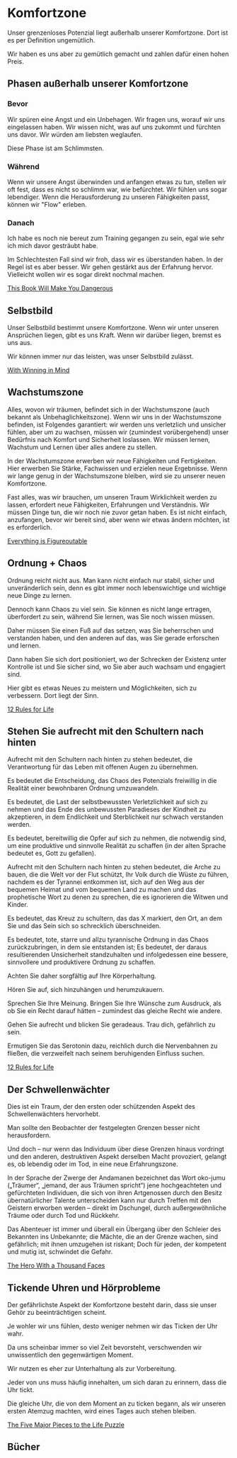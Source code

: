 # Komfortzone

Unser grenzenloses Potenzial liegt außerhalb unserer Komfortzone. Dort ist es per Definition ungemütlich.

Wir haben es uns aber zu gemütlich gemacht und zahlen dafür einen hohen Preis.

## Phasen außerhalb unserer Komfortzone

### Bevor

Wir spüren eine Angst und ein Unbehagen. Wir fragen uns, worauf wir uns eingelassen haben. Wir wissen nicht, was auf uns zukommt und fürchten uns davor. Wir würden am liebsten weglaufen.

Diese Phase ist am Schlimmsten.

### Während

Wenn wir unsere Angst überwinden und anfangen etwas zu tun, stellen wir oft fest, dass es nicht so schlimm war, wie befürchtet. Wir fühlen uns sogar lebendiger. Wenn die Herausforderung zu unseren Fähigkeiten passt, können wir "Flow" erleben.

### Danach

Ich habe es noch nie bereut zum Training gegangen zu sein, egal wie sehr ich mich davor gesträubt habe.

Im Schlechtesten Fall sind wir froh, dass wir es überstanden haben. In der Regel ist es aber besser. Wir gehen gestärkt aus der Erfahrung hervor. Vielleicht wollen wir es sogar direkt nochmal machen.

[This Book Will Make You Dangerous](https://www.goodreads.com/book/show/53581047-this-book-will-make-you-dangerous)

## Selbstbild

Unser Selbstbild bestimmt unsere Komfortzone. Wenn wir unter unseren Ansprüchen liegen, gibt es uns Kraft. Wenn wir darüber liegen, bremst es uns aus.

Wir können immer nur das leisten, was unser Selbstbild zulässt.

[With Winning in Mind](https://www.goodreads.com/book/show/208926.With_Winning_in_Mind)

## Wachstumszone

Alles, wovon wir träumen, befindet sich in der Wachstumszone (auch bekannt als Unbehaglichkeitszone). Wenn wir uns in der Wachstumszone befinden, ist Folgendes garantiert: wir werden uns verletzlich und unsicher fühlen, aber um zu wachsen, müssen wir (zumindest vorübergehend) unser Bedürfnis nach Komfort und Sicherheit loslassen. Wir müssen lernen, Wachstum und Lernen über alles andere zu stellen.

In der Wachstumszone erwerben wir neue Fähigkeiten und Fertigkeiten. Hier erwerben Sie Stärke, Fachwissen und erzielen neue Ergebnisse. Wenn wir lange genug in der Wachstumszone bleiben, wird sie zu unserer neuen Komfortzone.

Fast alles, was wir brauchen, um unseren Traum Wirklichkeit werden zu lassen, erfordert neue Fähigkeiten, Erfahrungen und Verständnis. Wir müssen Dinge tun, die wir noch nie zuvor getan haben. Es ist nicht einfach, anzufangen, bevor wir bereit sind, aber wenn wir etwas ändern möchten, ist es erforderlich.

[Everything is Figureoutable](https://www.goodreads.com/book/show/43706482-everything-is-figureoutable)

## Ordnung + Chaos

Ordnung reicht nicht aus. Man kann nicht einfach nur stabil, sicher und unveränderlich sein, denn es gibt immer noch lebenswichtige und wichtige neue Dinge zu lernen. 

Dennoch kann Chaos zu viel sein. Sie können es nicht lange ertragen, überfordert zu sein, während Sie lernen, was Sie noch wissen müssen. 

Daher müssen Sie einen Fuß auf das setzen, was Sie beherrschen und verstanden haben, und den anderen auf das, was Sie gerade erforschen und lernen. 

Dann haben Sie sich dort positioniert, wo der Schrecken der Existenz unter Kontrolle ist und Sie sicher sind, wo Sie aber auch wachsam und engagiert sind. 

Hier gibt es etwas Neues zu meistern und Möglichkeiten, sich zu verbessern. Dort liegt der Sinn.

[12 Rules for Life](https://www.goodreads.com/book/show/30257963-12-rules-for-life)

## Stehen Sie aufrecht mit den Schultern nach hinten

Aufrecht mit den Schultern nach hinten zu stehen bedeutet, die Verantwortung für das Leben mit offenen Augen zu übernehmen. 

Es bedeutet die Entscheidung, das Chaos des Potenzials freiwillig in die Realität einer bewohnbaren Ordnung umzuwandeln. 

Es bedeutet, die Last der selbstbewussten Verletzlichkeit auf sich zu nehmen und das Ende des unbewussten Paradieses der Kindheit zu akzeptieren, in dem Endlichkeit und Sterblichkeit nur schwach verstanden werden. 

Es bedeutet, bereitwillig die Opfer auf sich zu nehmen, die notwendig sind, um eine produktive und sinnvolle Realität zu schaffen (in der alten Sprache bedeutet es, Gott zu gefallen).

Aufrecht mit den Schultern nach hinten zu stehen bedeutet, die Arche zu bauen, die die Welt vor der Flut schützt, Ihr Volk durch die Wüste zu führen, nachdem es der Tyrannei entkommen ist, sich auf den Weg aus der bequemen Heimat und vom bequemen Land zu machen und das prophetische Wort zu denen zu sprechen, die es ignorieren die Witwen und Kinder. 

Es bedeutet, das Kreuz zu schultern, das das X markiert, den Ort, an dem Sie und das Sein sich so schrecklich überschneiden. 

Es bedeutet, tote, starre und allzu tyrannische Ordnung in das Chaos zurückzubringen, in dem sie entstanden ist; Es bedeutet, der daraus resultierenden Unsicherheit standzuhalten und infolgedessen eine bessere, sinnvollere und produktivere Ordnung zu schaffen.

Achten Sie daher sorgfältig auf Ihre Körperhaltung. 

Hören Sie auf, sich hinzuhängen und herumzukauern. 

Sprechen Sie Ihre Meinung. Bringen Sie Ihre Wünsche zum Ausdruck, als ob Sie ein Recht darauf hätten – zumindest das gleiche Recht wie andere. 

Gehen Sie aufrecht und blicken Sie geradeaus. Trau dich, gefährlich zu sein. 

Ermutigen Sie das Serotonin dazu, reichlich durch die Nervenbahnen zu fließen, die verzweifelt nach seinem beruhigenden Einfluss suchen.

[12 Rules for Life](https://www.goodreads.com/book/show/30257963-12-rules-for-life)

## Der Schwellenwächter

Dies ist ein Traum, der den ersten oder schützenden Aspekt des Schwellenwächters hervorhebt. 

Man sollte den Beobachter der festgelegten Grenzen besser nicht herausfordern. 

Und doch – nur wenn das Individuum über diese Grenzen hinaus vordringt und den anderen, destruktiven Aspekt derselben Macht provoziert, gelangt es, ob lebendig oder im Tod, in eine neue Erfahrungszone. 

In der Sprache der Zwerge der Andamanen bezeichnet das Wort oko-jumu („Träumer“, „jemand, der aus Träumen spricht“) jene hochgeachteten und gefürchteten Individuen, die sich von ihren Artgenossen durch den Besitz übernatürlicher Talente unterscheiden kann nur durch Treffen mit den Geistern erworben werden – direkt im Dschungel, durch außergewöhnliche Träume oder durch Tod und Rückkehr. 

Das Abenteuer ist immer und überall ein Übergang über den Schleier des Bekannten ins Unbekannte; die Mächte, die an der Grenze wachen, sind gefährlich; mit ihnen umzugehen ist riskant; Doch für jeden, der kompetent und mutig ist, schwindet die Gefahr.

[The Hero With a Thousand Faces](https://www.goodreads.com/book/show/588138.The_Hero_With_a_Thousand_Faces)

## Tickende Uhren und Hörprobleme

Der gefährlichste Aspekt der Komfortzone besteht darin, dass sie unser Gehör zu beeinträchtigen scheint. 

Je wohler wir uns fühlen, desto weniger nehmen wir das Ticken der Uhr wahr. 

Da uns scheinbar immer so viel Zeit bevorsteht, verschwenden wir unwissentlich den gegenwärtigen Moment. 

Wir nutzen es eher zur Unterhaltung als zur Vorbereitung.

Jeder von uns muss häufig innehalten, um sich daran zu erinnern, dass die Uhr tickt. 

Die gleiche Uhr, die von dem Moment an zu ticken begann, als wir unseren ersten Atemzug machten, wird eines Tages auch stehen bleiben.

[The Five Major Pieces to the Life Puzzle](https://www.goodreads.com/book/show/1530625.The_Five_Major_Pieces_to_the_Life_Puzzle)

## Bücher

